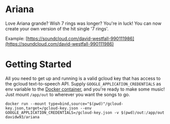 # Ariana

Love Ariana grande? Wish 7 rings was longer? You're in luck! You can now create your own version of the hit single '7 rings'.

Example: [https://soundcloud.com/david-westfall-990111986](https://soundcloud.com/david-westfall-990111986)

# Getting Started

All you need to get up and running is a valid gcloud key that has access to the gcloud text-to-speech API. Supply `GOOGLE_APPLICATION_CREDENTIALS` as env variable to the [Docker container](https://hub.docker.com/repository/docker/davidw93/ariana), and you're ready to make some music! Just mount `/app/out` to wherever you want the songs to go.

`docker run --mount type=bind,source="$(pwd)"/gcloud-key.json,target=/gcloud-key.json --env GOOGLE_APPLICATION_CREDENTIALS=/gcloud-key.json -v $(pwd)/out:/app/out davidw93/ariana`
